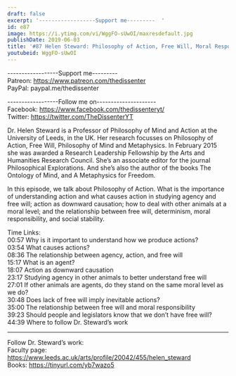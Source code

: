 ```yaml
---
draft: false
excerpt: '------------------Support me---------  '
id: e87
image: https://i.ytimg.com/vi/WggFO-sUwOI/maxresdefault.jpg
publishDate: 2019-06-03
title: '#87 Helen Steward: Philosophy of Action, Free Will, Moral Responsibility'
youtubeid: WggFO-sUwOI
---
```

------------------Support me---------  
Patreon: https://www.patreon.com/thedissenter  
PayPal: paypal.me/thedissenter

------------------Follow me on---------------------  
Facebook: https://www.facebook.com/thedissenteryt/  
Twitter: https://twitter.com/TheDissenterYT

Dr. Helen Steward is a Professor of Philosophy of Mind and Action at the University of Leeds, in the UK. Her research focusses on Philosophy of Action, Free Will, Philosophy of Mind and Metaphysics. In February 2015 she was awarded a Research Leadership Fellowship by the Arts and Humanities Research Council. She’s an associate editor for the journal Philosophical Explorations. And she’s also the author of the books The Ontology of Mind, and A Metaphysics for Freedom. 

In this episode, we talk about Philosophy of Action. What is the importance of understanding action and what causes action in studying agency and free will; action as downward causation; how to deal with other animals at a moral level; and the relationship between free will, determinism, moral responsibility, and social stability. 

Time Links:  
00:57  Why is it important to understand how we produce actions?   
03:54  What causes actions?      
08:36  The relationship between agency, action, and free will   
15:17  What is an agent?  
18:07  Action as downward causation  
23:17  Studying agency in other animals to better understand free will          
27:01  If other animals are agents, do they stand on the same moral level as we do?       
30:48  Does lack of free will imply inevitable actions?      
35:00  The relationship between free will and moral responsibility  
39:23  Should people and legislators know that we don’t have free will?  
44:39  Where to follow Dr. Steward’s work

---

Follow Dr. Steward’s work:  
Faculty page: https://www.leeds.ac.uk/arts/profile/20042/455/helen_steward  
Books: https://tinyurl.com/yb7wazo5
